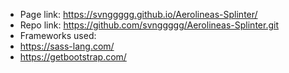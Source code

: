 - Page link: https://svnggggg.github.io/Aerolineas-Splinter/
- Repo link: https://github.com/svnggggg/Aerolineas-Splinter.git
- Frameworks used:
- https://sass-lang.com/
- https://getbootstrap.com/
